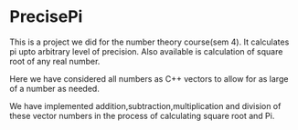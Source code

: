 # PrecisePi

This is a project we did for the number theory course(sem 4). It calculates pi upto arbitrary level of precision. Also available is calculation of square root of any real number. 

Here we have considered all numbers as C++ vectors to allow for as large of a number as needed. 

We have implemented addition,subtraction,multiplication and division of these vector numbers in the process of calculating square root and Pi.

